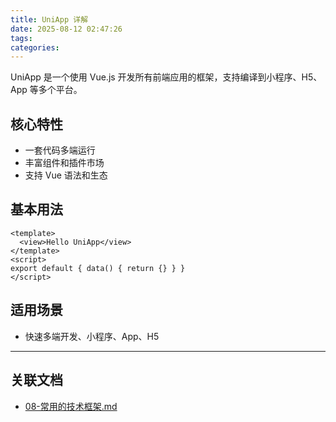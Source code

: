 ```yaml
---
title: UniApp 详解
date: 2025-08-12 02:47:26
tags:
categories:
---
```


UniApp 是一个使用 Vue.js 开发所有前端应用的框架，支持编译到小程序、H5、App 等多个平台。

## 核心特性

- 一套代码多端运行
- 丰富组件和插件市场
- 支持 Vue 语法和生态

## 基本用法

```vue
<template>
  <view>Hello UniApp</view>
</template>
<script>
export default { data() { return {} } }
</script>
```

## 适用场景

- 快速多端开发、小程序、App、H5

---

## 关联文档

- [08-常用的技术框架.md](./08-常用的技术框架.md)